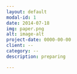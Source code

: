 ```yaml
---
layout: default
modal-id: 1
date: 2014-07-18
img: paper.png
alt: image-alt
project-date: 0000-00-00
client: --
category: --
description: preparing

---
```

